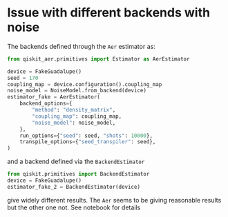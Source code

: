 # Issue with different backends with noise

The backends defined through the `Aer` estimator as:

```python
from qiskit_aer.primitives import Estimator as AerEstimator

device = FakeGuadalupe()
seed = 170
coupling_map = device.configuration().coupling_map
noise_model = NoiseModel.from_backend(device)
estimator_fake = AerEstimator(
    backend_options={
        "method": "density_matrix",
        "coupling_map": coupling_map,
        "noise_model": noise_model,
    },
    run_options={"seed": seed, "shots": 10000},
    transpile_options={"seed_transpiler": seed},
)
```

and a backend defined via the `BackendEstimator`

```python
from qiskit.primitives import BackendEstimator
device = FakeGuadalupe()
estimator_fake_2 = BackendEstimator(device)
```

give widely different results. The `Aer` seems to be giving reasonable results but the other one not. See notebook for details

